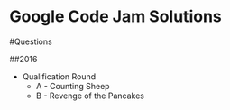Google Code Jam Solutions
====================

#Questions

##2016
* Qualification Round
    * A - Counting Sheep 
    * B - Revenge of the Pancakes

